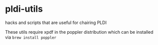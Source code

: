 # pldi-utils
hacks and scripts that are useful for chairing PLDI

These utils require xpdf in the poppler distribution which can be installed via `brew install poppler`
